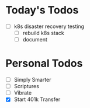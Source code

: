 # Today's Todos

- [ ] k8s disaster recovery testing
  - [ ] rebuild k8s stack
  - [ ] document

# Personal Todos

- [ ] Simply Smarter
- [ ] Scriptures
- [ ] Vibrate
- [x] Start 401k Transfer
